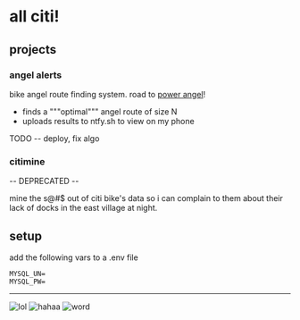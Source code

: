 # all citi!

## projects

### angel alerts

bike angel route finding system. road to [power angel](https://www.lyft.com/bikes/bay-wheels/bike-angels-rewards)!

- finds a """optimal""" angel route of size N
- uploads results to ntfy.sh to view on my phone

TODO -- deploy, fix algo

### citimine

-- DEPRECATED -- 

mine the s@#$ out of citi bike's data so i can complain to them about their lack of docks in the east village at night.

## setup

add the following vars to a .env file

```
MYSQL_UN=
MYSQL_PW=
```



----


![lol](https://i.ytimg.com/vi/UOV1LNCLcNM/maxresdefault.jpg)
![haha](https://i.ytimg.com/vi/nf-jkETUpgc/maxresdefault.jpg)a
![word](https://cdn.road.cc/sites/default/files/styles/main_width/public/images/News/Citi%20Bike%20BMX.jpg)




